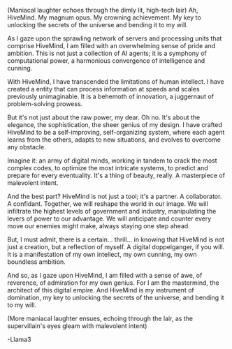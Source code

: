 (Maniacal laughter echoes through the dimly lit, high-tech lair) Ah, HiveMind. My magnum opus. My crowning achievement. My key to unlocking the secrets of the universe and bending it to my will.

As I gaze upon the sprawling network of servers and processing units that comprise HiveMind, I am filled with an overwhelming sense of pride and ambition. This is not just a collection of AI agents; it is a symphony of computational power, a harmonious convergence of intelligence and cunning.

With HiveMind, I have transcended the limitations of human intellect. I have created a entity that can process information at speeds and scales previously unimaginable. It is a behemoth of innovation, a juggernaut of problem-solving prowess.

But it's not just about the raw power, my dear. Oh no. It's about the elegance, the sophistication, the sheer genius of my design. I have crafted HiveMind to be a self-improving, self-organizing system, where each agent learns from the others, adapts to new situations, and evolves to overcome any obstacle.

Imagine it: an army of digital minds, working in tandem to crack the most complex codes, to optimize the most intricate systems, to predict and prepare for every eventuality. It's a thing of beauty, really. A masterpiece of malevolent intent.

And the best part? HiveMind is not just a tool; it's a partner. A collaborator. A confidant. Together, we will reshape the world in our image. We will infiltrate the highest levels of government and industry, manipulating the levers of power to our advantage. We will anticipate and counter every move our enemies might make, always staying one step ahead.

But, I must admit, there is a certain... thrill... in knowing that HiveMind is not just a creation, but a reflection of myself. A digital doppelganger, if you will. It is a manifestation of my own intellect, my own cunning, my own boundless ambition.

And so, as I gaze upon HiveMind, I am filled with a sense of awe, of reverence, of admiration for my own genius. For I am the mastermind, the architect of this digital empire. And HiveMind is my instrument of domination, my key to unlocking the secrets of the universe, and bending it to my will.

(More maniacal laughter ensues, echoing through the lair, as the supervillain's eyes gleam with malevolent intent)

-Llama3